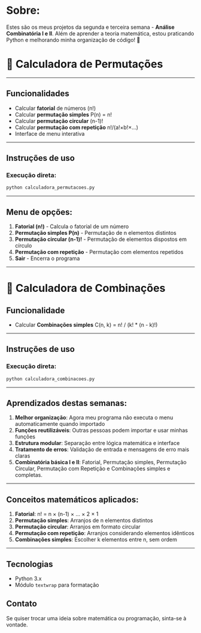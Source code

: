 # Sobre:

Estes são os meus projetos da segunda e terceira semana - **Análise Combinatória I e II**. Além de aprender a teoria matemática, estou praticando Python e melhorando minha organização de código! 🐍

# 🧮 Calculadora de Permutações
---

##  Funcionalidades

*  Calcular **fatorial** de números (n!)
*  Calcular **permutação simples** P(n) = n!
*  Calcular **permutação circular** (n-1)!
*  Calcular **permutação com repetição** n!/(a!×b!×...)
*  Interface de menu interativa

---
##  Instruções de uso

### Execução direta:

```python
python calculadora_permutacoes.py

```
---
##  Menu de opções:

1. **Fatorial (n!)** - Calcula o fatorial de um número
2. **Permutação simples P(n)** - Permutação de n elementos distintos
3. **Permutação circular (n-1)!** - Permutação de elementos dispostos em círculo
4. **Permutação com repetição** - Permutação com elementos repetidos
0. **Sair** - Encerra o programa
---

# 🧮 Calculadora de Combinações

##  Funcionalidade

* Calcular **Combinações simples** C(n, k) = n! / (k! * (n - k)!)

---
##  Instruções de uso

### Execução direta:

```python
python calculadora_combinacoes.py

```

--- 
##  Aprendizados destas semanas:

1. **Melhor organização**: Agora meu programa não executa o menu automaticamente quando importado
2. **Funções reutilizáveis**: Outras pessoas podem importar e usar minhas funções
3. **Estrutura modular**: Separação entre lógica matemática e interface
4. **Tratamento de erros**: Validação de entrada e mensagens de erro mais claras
5. **Combinatória básica I e II**: Fatorial, Permutação simples, Permutação Circular, Permutação com Repetição e Combinações simples e completas.
---
##  Conceitos matemáticos aplicados:

1. **Fatorial**: n! = n × (n-1) × ... × 2 × 1
2. **Permutação simples**: Arranjos de n elementos distintos
3. **Permutação circular**: Arranjos em formato circular
4. **Permutação com repetição**: Arranjos considerando elementos idênticos
5. **Combinações simples**: Escolher k elementos entre n, sem ordem
---
##  Tecnologias

- Python 3.x
- Módulo `textwrap` para formatação


##  Contato
Se quiser trocar uma ideia sobre matemática ou programação, sinta-se à vontade.

